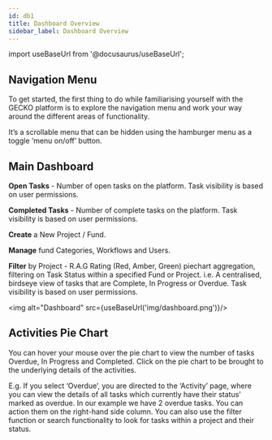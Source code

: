 ```yaml
---
id: db1
title: Dashboard Overview
sidebar_label: Dashboard Overview
---
```


import useBaseUrl from '@docusaurus/useBaseUrl';

## Navigation Menu

To get started, the first thing to do while familiarising yourself with the GECKO platform is to explore the navigation menu and work your way around the different areas of functionality.

It’s a scrollable menu that can be hidden using the hamburger menu as a toggle ‘menu on/off’ button. 

## Main Dashboard


**Open Tasks** - Number of open tasks on the platform. Task visibility is based on user permissions.

**Completed Tasks** - Number of complete tasks on the platform. Task visibility is based on user permissions.

**Create** a New Project / Fund.

**Manage** fund Categories, Workflows and Users.

**Filter** by Project -   R.A.G Rating (Red, Amber, Green) piechart aggregation, filtering on Task Status within a specified Fund or Project. i.e. A centralised, birdseye view of tasks that are Complete, In Progress or Overdue. Task visibility is based on user permissions.

<img alt="Dashboard" src={useBaseUrl('img/dashboard.png')}/>


## Activities Pie Chart

You can hover your mouse over the pie chart to view the number of tasks Overdue, In Progress and Completed. Click on the pie chart to be brought to the underlying details of the activities.

E.g. If you select ‘Overdue’, you are directed to the ‘Activity’ page, where you can view the details of all tasks which currently have their status’ marked as overdue. In our example we have 2 overdue tasks. You can action them on the right-hand side column. You can also use the filter function or search functionality to look for tasks within a project and their status.

